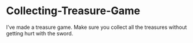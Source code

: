 # Collecting-Treasure-Game
I've made a treasure game. Make sure you collect all the treasures without getting hurt with the sword.
